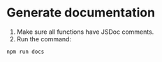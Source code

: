 # Generate documentation

1. Make sure all functions have JSDoc comments.
2. Run the command:

```bash
npm run docs
